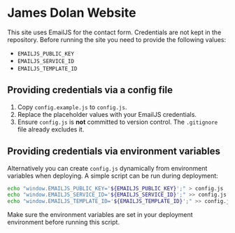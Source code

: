 # James Dolan Website

This site uses EmailJS for the contact form. Credentials are not kept in the repository. Before running the site you need to provide the following values:

- `EMAILJS_PUBLIC_KEY`
- `EMAILJS_SERVICE_ID`
- `EMAILJS_TEMPLATE_ID`

## Providing credentials via a config file

1. Copy `config.example.js` to `config.js`.
2. Replace the placeholder values with your EmailJS credentials.
3. Ensure `config.js` is **not** committed to version control. The `.gitignore` file already excludes it.

## Providing credentials via environment variables

Alternatively you can create `config.js` dynamically from environment variables when deploying. A simple script can be run during deployment:

```bash
echo "window.EMAILJS_PUBLIC_KEY='${EMAILJS_PUBLIC_KEY}';" > config.js
echo "window.EMAILJS_SERVICE_ID='${EMAILJS_SERVICE_ID}';" >> config.js
echo "window.EMAILJS_TEMPLATE_ID='${EMAILJS_TEMPLATE_ID}';" >> config.js
```

Make sure the environment variables are set in your deployment environment before running this script.
